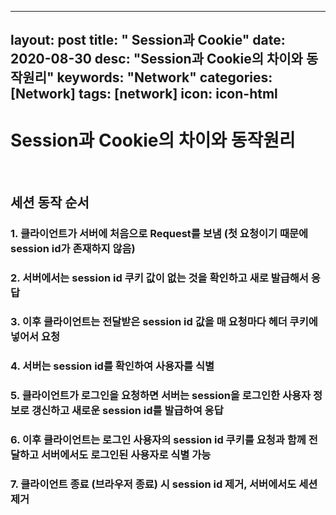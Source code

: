 
---
layout: post
title:  " Session과 Cookie"
date:   2020-08-30
desc: "Session과 Cookie의 차이와 동작원리"
keywords: "Network"
categories: [Network]
tags: [network]
icon: icon-html
---

Session과 Cookie의 차이와 동작원리
=====

<br/>

## 세션 동작 순서

### 1. 클라이언트가 서버에 처음으로 Request를 보냄 (첫 요청이기 때문에 session id가 존재하지 않음)
### 2. 서버에서는 session id 쿠키 값이 없는 것을 확인하고 새로 발급해서 응답
### 3. 이후 클라이언트는 전달받은 session id 값을 매 요청마다 헤더 쿠키에 넣어서 요청
### 4. 서버는 session id를 확인하여 사용자를 식별
### 5. 클라이언트가 로그인을 요청하면 서버는 session을 로그인한 사용자 정보로 갱신하고 새로운 session id를 발급하여 응답
### 6. 이후 클라이언트는 로그인 사용자의 session id 쿠키를 요청과 함께 전달하고 서버에서도 로그인된 사용자로 식별 가능
### 7. 클라이언트 종료 (브라우저 종료) 시 session id 제거, 서버에서도 세션 제거